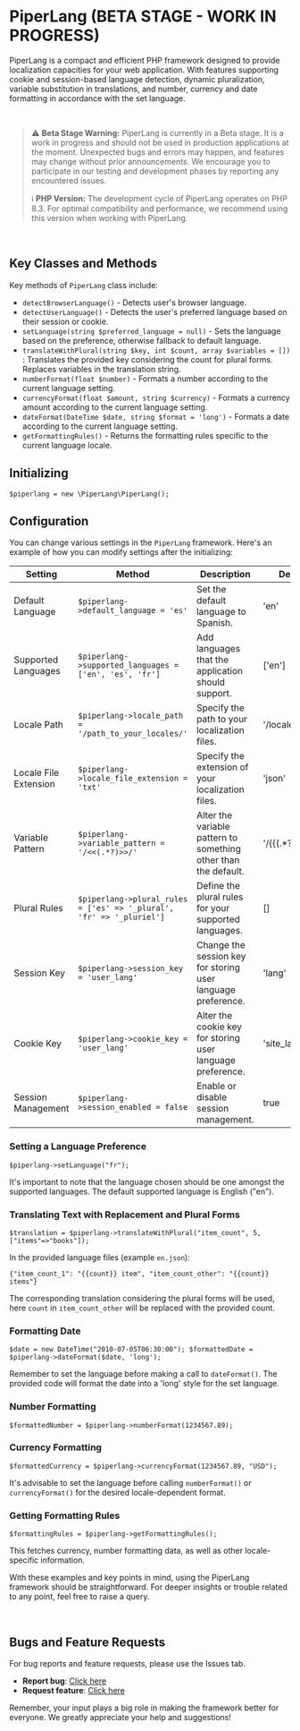 # PiperLang (BETA STAGE - WORK IN PROGRESS)
PiperLang is a compact and efficient PHP framework designed to provide localization capacities for your web application. With features supporting cookie and session-based language detection, dynamic pluralization, variable substitution in translations, and number, currency and date formatting in accordance with the set language.

<br>

> :warning: **Beta Stage Warning:** PiperLang is currently in a Beta stage. It is a work in progress and should not be used in production applications at the moment. Unexpected bugs and errors may happen, and features may change without prior announcements. We encourage you to participate in our testing and development phases by reporting any encountered issues.
>
> :information_source: **PHP Version:** The development cycle of PiperLang operates on PHP 8.3. For optimal compatibility and performance, we recommend using this version when working with PiperLang.

<br>

## Key Classes and Methods
Key methods of `PiperLang` class include:

* `detectBrowserLanguage()` - Detects user's browser language.
* `detectUserLanguage()` - Detects the user's preferred language based on their session or cookie.
* `setLanguage(string $preferred_language = null)` - Sets the language based on the preference, otherwise fallback to default language.
* `translateWithPlural(string $key, int $count, array $variables = [])` : Translates the provided key considering the count for plural forms. Replaces variables in the translation string.
* `numberFormat(float $number)` - Formats a number according to the current language setting.
* `currencyFormat(float $amount, string $currency)` - Formats a currency amount according to the current language setting.
* `dateFormat(DateTime $date, string $format = 'long')` - Formats a date according to the current language setting.
* `getFormattingRules()` - Returns the formatting rules specific to the current language locale.

## Initializing
```$piperlang = new \PiperLang\PiperLang();```

## Configuration
You can change various settings in the `PiperLang` framework. Here's an example of how you can modify settings after the initializing:

| Setting | Method  | Description | Default |
| --- | --- | --- | --- |
| Default Language | `$piperlang->default_language = 'es'` | Set the default language to Spanish. | 'en' |
| Supported Languages | `$piperlang->supported_languages = ['en', 'es', 'fr']` | Add languages that the application should support. | ['en'] |
| Locale Path | `$piperlang->locale_path = '/path_to_your_locales/'` | Specify the path to your localization files. | '/locales/' |
| Locale File Extension | `$piperlang->locale_file_extension = 'txt'` | Specify the extension of your localization files. | 'json' |
| Variable Pattern | `$piperlang->variable_pattern = '/<<(.*?)>>/'` | Alter the variable pattern to something other than the default. | '/{{(.*?)}}/' |
| Plural Rules | `$piperlang->plural_rules = ['es' => '_plural', 'fr' => '_pluriel']` | Define the plural rules for your supported languages. | [] |
| Session Key | `$piperlang->session_key = 'user_lang'` | Change the session key for storing user language preference. | 'lang' |
| Cookie Key | `$piperlang->cookie_key = 'user_lang'` | Alter the cookie key for storing user language preference. | 'site_language' |
| Session Management | `$piperlang->session_enabled = false` | Enable or disable session management. | true |

### Setting a Language Preference
```$piperlang->setLanguage("fr");```

It's important to note that the language chosen should be one amongst the supported languages. The default supported language is English ("en").

### Translating Text with Replacement and Plural Forms
```$translation = $piperlang->translateWithPlural("item_count", 5, ["items"=>"books"]);```

In the provided language files (example `en.json`):

    {"item_count_1": "{{count}} item", "item_count_other": "{{count}} items"}

The corresponding translation considering the plural forms will be used, here `count` in `item_count_other` will be replaced with the provided count.

### Formatting Date
```$date = new DateTime("2010-07-05T06:30:00"); $formattedDate = $piperlang->dateFormat($date, 'long');```

Remember to set the language before making a call to `dateFormat()`. The provided code will format the date into a 'long' style for the set language.

### Number Formatting 
```$formattedNumber = $piperlang->numberFormat(1234567.89);```

### Currency Formatting
```$formattedCurrency = $piperlang->currencyFormat(1234567.89, "USD");```

It's advisable to set the language before calling `numberFormat()` or `currencyFormat()` for the desired locale-dependent format.

### Getting Formatting Rules
```$formattingRules = $piperlang->getFormattingRules();```

This fetches currency, number formatting data, as well as other locale-specific information. 

With these examples and key points in mind, using the PiperLang framework should be straightforward. For deeper insights or trouble related to any point, feel free to raise a query.

<br>

## Bugs and Feature Requests

For bug reports and feature requests, please use the Issues tab.

* **Report bug**: [Click here](https://github.com/JacobJoergensen/PiperLang/issues/)
* **Request feature**: [Click here](https://github.com/JacobJoergensen/PiperLang/issues/)

Remember, your input plays a big role in making the framework better for everyone. We greatly appreciate your help and suggestions!

<br>
